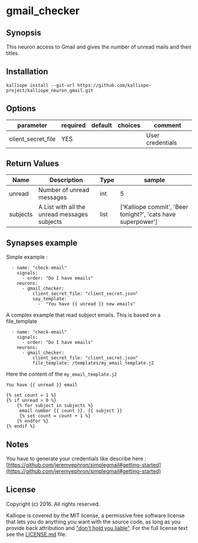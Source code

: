 # gmail_checker

## Synopsis

This neuron access to Gmail and gives the number of unread mails and their titles.

## Installation
```
kalliope install --git-url https://github.com/kalliope-project/kalliope_neuron_gmail.git
```

## Options

| parameter | required | default | choices | comment    |
|-----------|----------|---------|---------|------------|
| client_secret_file  | YES      |         |         | User credentials |

## Return Values

| Name     | Description                                  | Type | sample                                                       |
|----------|----------------------------------------------|------|--------------------------------------------------------------|
| unread   | Number of unread messages                    | int  | 5                                                            |
| subjects | A List with all the unread messages subjects | list | ['Kalliope commit', 'Beer tonight?', 'cats have superpower'] |

## Synapses example

Simple example : 

```
  - name: "check-email"
    signals:
      - order: "Do I have emails"
    neurons:
      - gmail_checker:
          client_secret_file: "client_secret.json"
          say_template: 
            -  "You have {{ unread }} new emails"    
```

A complex example that read subject emails. This is based on a file_template
```
  - name: "check-email"
    signals:
      - order: "Do I have emails"
    neurons:
      - gmail_checker:
          client_secret_file: "client_secret.json"
          file_template: /templates/my_email_template.j2
```

Here the content of the `my_email_template.j2`
```
You have {{ unread }} email

{% set count = 1 %}
{% if unread > 0 %}
    {% for subject in subjects %}
     email number {{ count }}. {{ subject }}
     {% set count = count + 1 %}
    {% endfor %}
{% endif %}
```
## Notes

You have to generate your credentials like describe here : [https://github.com/jeremyephron/simplegmail#getting-started](https://github.com/jeremyephron/simplegmail#getting-started)


## License

Copyright (c) 2016. All rights reserved.

Kalliope is covered by the MIT license, a permissive free software license that lets you do anything you want with the source code, 
as long as you provide back attribution and ["don't hold you liable"](http://choosealicense.com/). For the full license text see the [LICENSE.md](LICENSE.md) file.
